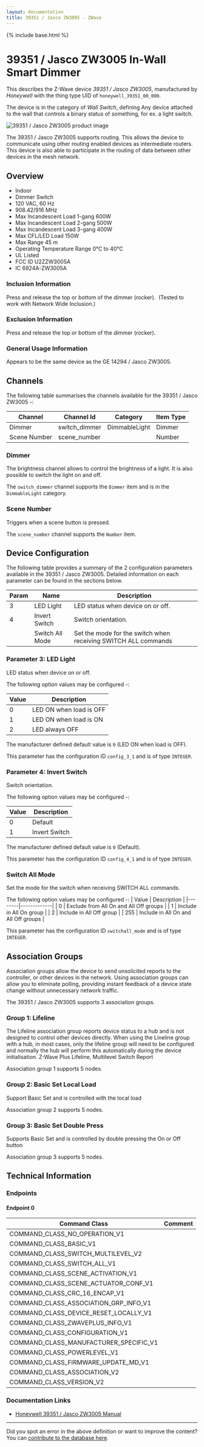 ```yaml
---
layout: documentation
title: 39351 / Jasco ZW3005 - ZWave
---
```


{% include base.html %}

# 39351 / Jasco ZW3005 In-Wall Smart Dimmer
This describes the Z-Wave device *39351 / Jasco ZW3005*, manufactured by *Honeywell* with the thing type UID of ```honeywell_39351_00_000```.

The device is in the category of *Wall Switch*, defining Any device attached to the wall that controls a binary status of something, for ex. a light switch.

![39351 / Jasco ZW3005 product image](https://www.cd-jackson.com/zwave_device_uploads/984/984_default.png)


The 39351 / Jasco ZW3005 supports routing. This allows the device to communicate using other routing enabled devices as intermediate routers.  This device is also able to participate in the routing of data between other devices in the mesh network.

## Overview

  * Indoor
  * Dimmer Switch
  * 120 VAC, 60 Hz
  * 908.42/916 MHz
  * Max Incandescent Load 1-gang 600W
  * Max Incandescent Load 2-gang 500W
  * Max Incandescent Load 3-gang 400W
  * Max CFL/LED Load 150W
  * Max Range 45 m
  * Operating Temperature Range 0°C to 40°C
  * UL Listed
  * FCC ID U2ZZW3005A
  * IC 6924A-ZW3005A

### Inclusion Information

Press and release the top or bottom of the dimmer (rocker).  (Tested to work with Network Wide Inclusion.)

### Exclusion Information

Press and release the top or bottom of the dimmer (rocker).

### General Usage Information

Appears to be the same device as the GE 14294 / Jasco ZW3005.

## Channels

The following table summarises the channels available for the 39351 / Jasco ZW3005 -:

| Channel | Channel Id | Category | Item Type |
|---------|------------|----------|-----------|
| Dimmer | switch_dimmer | DimmableLight | Dimmer | 
| Scene Number | scene_number |  | Number | 

### Dimmer
The brightness channel allows to control the brightness of a light.
            It is also possible to switch the light on and off.

The ```switch_dimmer``` channel supports the ```Dimmer``` item and is in the ```DimmableLight``` category.

### Scene Number
Triggers when a scene button is pressed.

The ```scene_number``` channel supports the ```Number``` item.



## Device Configuration

The following table provides a summary of the 2 configuration parameters available in the 39351 / Jasco ZW3005.
Detailed information on each parameter can be found in the sections below.

| Param | Name  | Description |
|-------|-------|-------------|
| 3 | LED Light | LED status when device on or off. |
| 4 | Invert Switch | Switch orientation. |
|  | Switch All Mode | Set the mode for the switch when receiving SWITCH ALL commands |

### Parameter 3: LED Light

LED status when device on or off.

The following option values may be configured -:

| Value  | Description |
|--------|-------------|
| 0 | LED ON when load is OFF |
| 1 | LED ON when load is ON |
| 2 | LED always OFF |

The manufacturer defined default value is ```0``` (LED ON when load is OFF).

This parameter has the configuration ID ```config_3_1``` and is of type ```INTEGER```.


### Parameter 4: Invert Switch

Switch orientation.

The following option values may be configured -:

| Value  | Description |
|--------|-------------|
| 0 | Default |
| 1 | Invert Switch |

The manufacturer defined default value is ```0``` (Default).

This parameter has the configuration ID ```config_4_1``` and is of type ```INTEGER```.

### Switch All Mode

Set the mode for the switch when receiving SWITCH ALL commands.

The following option values may be configured -:
| Value  | Description |
|--------|-------------|
| 0 | Exclude from All On and All Off groups |
| 1 | Include in All On group |
| 2 | Include in All Off group |
| 255 | Include in All On and All Off groups |

This parameter has the configuration ID ```switchall_mode``` and is of type ```INTEGER```.


## Association Groups

Association groups allow the device to send unsolicited reports to the controller, or other devices in the network. Using association groups can allow you to eliminate polling, providing instant feedback of a device state change without unnecessary network traffic.

The 39351 / Jasco ZW3005 supports 3 association groups.

### Group 1: Lifeline

The Lifeline association group reports device status to a hub and is not designed to control other devices directly. When using the Lineline group with a hub, in most cases, only the lifeline group will need to be configured and normally the hub will perform this automatically during the device initialisation.
Z-Wave Plus Lifeline, Multilevel Switch Report

Association group 1 supports 5 nodes.

### Group 2: Basic Set Local Load

Support Basic Set and is controlled with the local load

Association group 2 supports 5 nodes.

### Group 3: Basic Set Double Press

Supports Basic Set and is controlled by double pressing the On or Off button

Association group 3 supports 5 nodes.

## Technical Information

### Endpoints

#### Endpoint 0

| Command Class | Comment |
|---------------|---------|
| COMMAND_CLASS_NO_OPERATION_V1| |
| COMMAND_CLASS_BASIC_V1| |
| COMMAND_CLASS_SWITCH_MULTILEVEL_V2| |
| COMMAND_CLASS_SWITCH_ALL_V1| |
| COMMAND_CLASS_SCENE_ACTIVATION_V1| |
| COMMAND_CLASS_SCENE_ACTUATOR_CONF_V1| |
| COMMAND_CLASS_CRC_16_ENCAP_V1| |
| COMMAND_CLASS_ASSOCIATION_GRP_INFO_V1| |
| COMMAND_CLASS_DEVICE_RESET_LOCALLY_V1| |
| COMMAND_CLASS_ZWAVEPLUS_INFO_V1| |
| COMMAND_CLASS_CONFIGURATION_V1| |
| COMMAND_CLASS_MANUFACTURER_SPECIFIC_V1| |
| COMMAND_CLASS_POWERLEVEL_V1| |
| COMMAND_CLASS_FIRMWARE_UPDATE_MD_V1| |
| COMMAND_CLASS_ASSOCIATION_V2| |
| COMMAND_CLASS_VERSION_V2| |

### Documentation Links

* [Honeywell 39351 / Jasco ZW3005 Manual](https://www.cd-jackson.com/zwave_device_uploads/984/39351-HQSG-v1.pdf)

---

Did you spot an error in the above definition or want to improve the content?
You can [contribute to the database here](http://www.cd-jackson.com/index.php/zwave/zwave-device-database/zwave-device-list/devicesummary/984).
